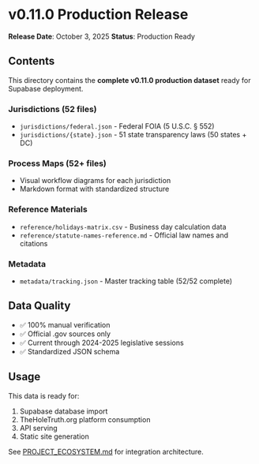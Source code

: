 # v0.11.0 Production Release

**Release Date**: October 3, 2025
**Status**: Production Ready

## Contents

This directory contains the **complete v0.11.0 production dataset** ready for Supabase deployment.

### Jurisdictions (52 files)
- `jurisdictions/federal.json` - Federal FOIA (5 U.S.C. § 552)
- `jurisdictions/{state}.json` - 51 state transparency laws (50 states + DC)

### Process Maps (52+ files)
- Visual workflow diagrams for each jurisdiction
- Markdown format with standardized structure

### Reference Materials
- `reference/holidays-matrix.csv` - Business day calculation data
- `reference/statute-names-reference.md` - Official law names and citations

### Metadata
- `metadata/tracking.json` - Master tracking table (52/52 complete)

## Data Quality

- ✅ 100% manual verification
- ✅ Official .gov sources only
- ✅ Current through 2024-2025 legislative sessions
- ✅ Standardized JSON schema

## Usage

This data is ready for:
1. Supabase database import
2. TheHoleTruth.org platform consumption
3. API serving
4. Static site generation

See [PROJECT_ECOSYSTEM.md](../../PROJECT_ECOSYSTEM.md) for integration architecture.
